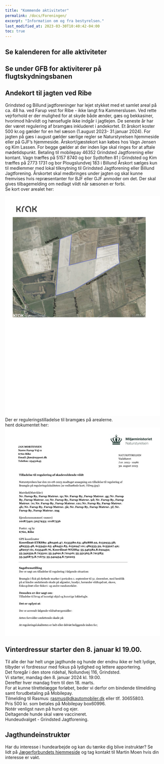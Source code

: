 ```yaml
---
title: "Kommende aktiviteter"
permalink: /docs/Foreningen/
excerpt: "Information om og fra bestyrelsen."
last_modified_at: 2023-03-30T10:40:42-04:00
toc: true
---
```

## Se kalenderen for alle aktiviteter

## Se under GFB for aktiviterer på flugtskydningsbanen

## Andekort til jagten ved Ribe
Grindsted og Billund jagtforeninger har lejet stykket med et samlet areal på ca. 48 ha. ved Farup vest for Ribe - ikke langt fra Kammerslusen.
Ved rette vejrforhold er der mulighed for at skyde både ænder, gæs og bekkasiner, hvorimod hårvildt og hønsefugle ikke indgår i jagtlejen. De seneste år har der været regulering af bramgæs inkluderet i andekortet.
Et årskort koster 500 kr.og gælder for en hel sæson (1.august 2023- 31.januar 2024). For jagten på gæs i august gælder særlige regler se Naturstyrelsen hjemmeside eller på GJF’s hjemmeside.
Årskort/gæstekort kan købes hos Vagn Jensen og Kim Lassen. For begge gælder at der inden lige skal ringes for at aftale mødetidspunkt. Betaling til mobilepay 46352 Grindsted Jagtforening eller kontant.
Vagn træffes på 5157 8740 og bor Sydtoften 81 i Grindsted og Kim træffes på 2773 1731 og bor Plougslundvej 183 i Billund
Årskort sælges kun til medlemmer med lokal tilknytning til Grindsted Jagtforening eller Billund Jagtforening. Årskortet skal medbringes under jagten og skal kunne fremvises hvis repræsentanter for BJF eller GJF anmoder om det. Der skal gives tilbagemelding om nedlagt vildt når sæsonen er forbi.   
Se kort over arealet her:   

![Kort](/images/Kort2023.png)    
Der er reguleringstilladelse til bramgæs på arealerne.   
hent dokumentet her:   
![Bramgæs](/images/regulering2023.png)

## Vinterdressur starter den 8. januar kl 19.00. 

Til alle der har helt unge jagthunde og hunde der endnu ikke er helt lydige,
tilbyder vi fordressur med fokus på lydighed og lettere apportering.   
Det foregår i den store ridehal, Nollundvej 116, Grindsted.  
Vi starter, mandag den 8. januar 2024 kl. 19:00.  
Derefter hver mandag frem til den 18. marts.   
For at kunne tilrettelægge forløbet, beder vi derfor om
bindende tilmelding samt forudbetaling på Mobilepay.   
Tilmelding til Rasmus: 
rasmus@dkautomobiler.dk eller tlf. 30655803.  
Pris 500 kr. som betales på Mobilepay box60996.   
Notér venligst navn på hund og ejer.    
Deltagende hunde skal være vaccineret.    
Hundeudvalget - Grindsted Jagtforening.  
## Jagthundeinstruktør
Har du interesse i hundearbejde og kan du tænke dig blive instruktør?
Se lidt på [Jægerforbundets hjemmeside](https://www.jaegerforbundet.dk/det-sker-i-dj/instruktor-uddannelserne/jagthundeinstruktor/) og tag kontakt til Martin Moen hvis din interesse er vakt.

